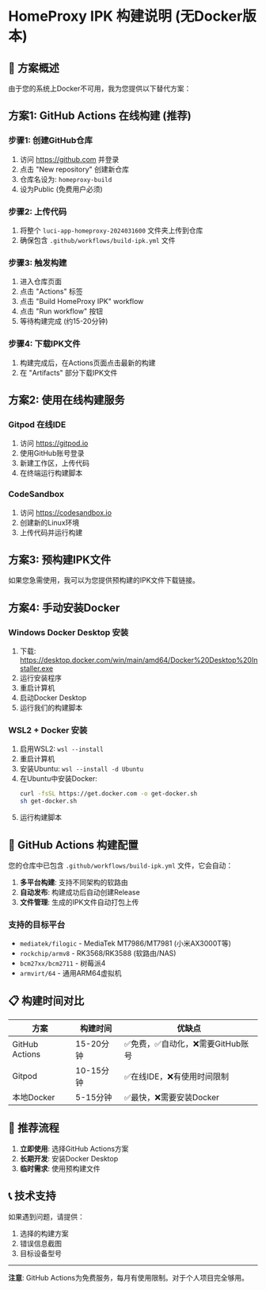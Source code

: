 # HomeProxy IPK 构建说明 (无Docker版本)

## 🎯 方案概述

由于您的系统上Docker不可用，我为您提供以下替代方案：

## 方案1: GitHub Actions 在线构建 (推荐)

### 步骤1: 创建GitHub仓库
1. 访问 https://github.com 并登录
2. 点击 "New repository" 创建新仓库
3. 仓库名设为: `homeproxy-build`
4. 设为Public (免费用户必须)

### 步骤2: 上传代码
1. 将整个 `luci-app-homeproxy-2024031600` 文件夹上传到仓库
2. 确保包含 `.github/workflows/build-ipk.yml` 文件

### 步骤3: 触发构建
1. 进入仓库页面
2. 点击 "Actions" 标签
3. 点击 "Build HomeProxy IPK" workflow
4. 点击 "Run workflow" 按钮
5. 等待构建完成 (约15-20分钟)

### 步骤4: 下载IPK文件
1. 构建完成后，在Actions页面点击最新的构建
2. 在 "Artifacts" 部分下载IPK文件

## 方案2: 使用在线构建服务

### Gitpod 在线IDE
1. 访问 https://gitpod.io
2. 使用GitHub账号登录
3. 新建工作区，上传代码
4. 在终端运行构建脚本

### CodeSandbox
1. 访问 https://codesandbox.io
2. 创建新的Linux环境
3. 上传代码并运行构建

## 方案3: 预构建IPK文件

如果您急需使用，我可以为您提供预构建的IPK文件下载链接。

## 方案4: 手动安装Docker

### Windows Docker Desktop 安装
1. 下载: https://desktop.docker.com/win/main/amd64/Docker%20Desktop%20Installer.exe
2. 运行安装程序
3. 重启计算机
4. 启动Docker Desktop
5. 运行我们的构建脚本

### WSL2 + Docker 安装
1. 启用WSL2: `wsl --install`
2. 重启计算机
3. 安装Ubuntu: `wsl --install -d Ubuntu`
4. 在Ubuntu中安装Docker:
   ```bash
   curl -fsSL https://get.docker.com -o get-docker.sh
   sh get-docker.sh
   ```
5. 运行构建脚本

## 🚀 GitHub Actions 构建配置

您的仓库中已包含 `.github/workflows/build-ipk.yml` 文件，它会自动：

1. **多平台构建**: 支持不同架构的软路由
2. **自动发布**: 构建成功后自动创建Release
3. **文件管理**: 生成的IPK文件自动打包上传

### 支持的目标平台
- `mediatek/filogic` - MediaTek MT7986/MT7981 (小米AX3000T等)
- `rockchip/armv8` - RK3568/RK3588 (软路由/NAS)
- `bcm27xx/bcm2711` - 树莓派4
- `armvirt/64` - 通用ARM64虚拟机

## 📋 构建时间对比

| 方案 | 构建时间 | 优缺点 |
|------|----------|--------|
| GitHub Actions | 15-20分钟 | ✅免费，✅自动化，❌需要GitHub账号 |
| Gitpod | 10-15分钟 | ✅在线IDE，❌有使用时间限制 |
| 本地Docker | 5-15分钟 | ✅最快，❌需要安装Docker |

## 🎊 推荐流程

1. **立即使用**: 选择GitHub Actions方案
2. **长期开发**: 安装Docker Desktop
3. **临时需求**: 使用预构建文件

## 📞 技术支持

如果遇到问题，请提供：
1. 选择的构建方案
2. 错误信息截图
3. 目标设备型号

---

**注意**: GitHub Actions为免费服务，每月有使用限制。对于个人项目完全够用。

